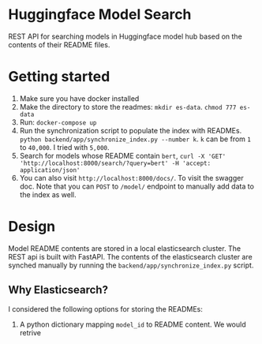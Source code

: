 # Huggingface Model Search

REST API for searching models in Huggingface model hub based on the contents of their README files.

# Getting started

1. Make sure you have docker installed
2. Make the directory to store the readmes: `mkdir es-data`. `chmod 777 es-data`
3. Run: `docker-compose up`
4. Run the synchronization script to populate the index with READMEs. `python backend/app/synchronize_index.py --number k`. `k` can be from `1` to `40,000`. I tried with `5,000`.
5. Search for models whose README contain `bert`, `curl -X 'GET' 'http://localhost:8000/search/?query=bert' -H 'accept: application/json'`
6. You can also visit `http://localhost:8000/docs/`. To visit the swagger doc. Note that you can `POST` to `/model/` endpoint to manually add data to the index as well.

# Design

Model README contents are stored in a local elasticsearch cluster. The REST api is built with FastAPI. The contents of the elasticsearch cluster are synched manually by running the `backend/app/synchronize_index.py` script. 

## Why Elasticsearch?

I considered the following options for storing the READMEs:

1. A python dictionary mapping `model_id` to README content. We would retrive 